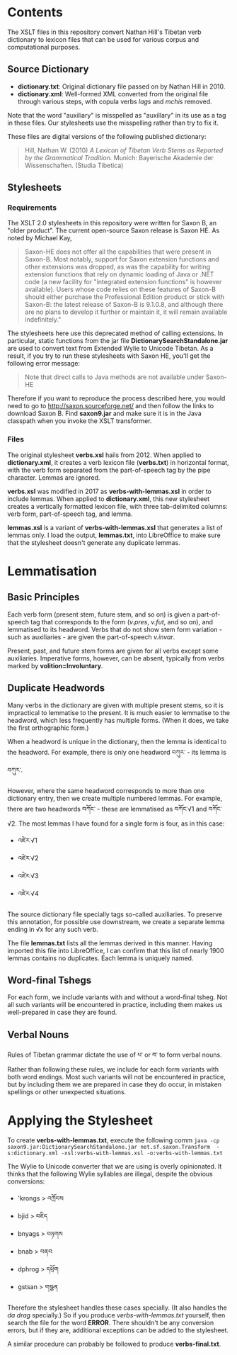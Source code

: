 # Contents

The XSLT files in this repository convert Nathan Hill's Tibetan verb dictionary
to lexicon files that can be used for various corpus and computational purposes.

## Source Dictionary

- **dictionary.txt**: Original dictionary file passed on by Nathan Hill in 2010.
- **dictionary.xml**: Well-formed XML converted from the original file through
various steps, with copula verbs _lags_ and _mchis_ removed.

Note that the word "auxiliary" is misspelled as "auxillary" in its use as a tag
in these files. Our stylesheets use the misspelling rather than try to fix it.

These files are digital versions of the following published dictionary:

> Hill, Nathan W. (2010) _A Lexicon of Tibetan Verb Stems as Reported by the
> Grammatical Tradition._ Munich: Bayerische Akademie der Wissenschaften.
> (Studia Tibetica)

## Stylesheets

### Requirements

The XSLT 2.0 stylesheets in this repository were written for Saxon B, an
"older product". The current open-source Saxon release is Saxon HE. As noted
by Michael Kay,

> Saxon-HE does not offer all the capabilities that were present in Saxon-B.
> Most notably, support for Saxon extension functions and other extensions was dropped,
> as was the capability for writing extension functions that rely on dynamic loading of
> Java or .NET code (a new facility for "integrated extension functions" is however available).
> Users whose code relies on these features of Saxon-B should either purchase the Professional
> Edition product or stick with Saxon-B: the latest release of Saxon-B is 9.1.0.8, and although
> there are no plans to develop it further or maintain it, it will remain available indefinitely."

The stylesheets here use this deprecated method of calling extensions. In particular,
static functions from the jar file **DictionarySearchStandalone.jar** are used to convert text
from Extended Wylie to Unicode Tibetan. As a result, if you try to run these stylesheets
with Saxon HE, you'll get the following error message:

> Note that direct calls to Java methods are not available under Saxon-HE

Therefore if you want to reproduce the process described here, you would need to go to
http://saxon.sourceforge.net/ and then follow the links to download Saxon B. Find **saxon9.jar**
and make sure it is in the Java classpath when you invoke the XSLT transformer.

### Files

The original stylesheet **verbs.xsl** hails from 2012. When applied to **dictionary.xml**,
it creates a verb lexicon file (**verbs.txt**) in horizontal format, with the verb form
separated from the part-of-speech tag by the pipe character. Lemmas are ignored.

**verbs.xsl** was modified in 2017 as **verbs-with-lemmas.xsl** in order to include
lemmas. When applied to **dictionary.xml**, this new stylesheet creates a vertically formatted
lexicon file, with three tab-delimited columns: verb form, part-of-speech tag, and lemma.

**lemmas.xsl** is a variant of **verbs-with-lemmas.xsl** that generates a list of
lemmas only. I load the output, **lemmas.txt**, into LibreOffice to make sure that the
stylesheet doesn't generate any duplicate lemmas.

# Lemmatisation

## Basic Principles

Each verb form (present stem, future stem, and so on) is given a part-of-speech tag
that corresponds to the form (*v.pres*, *v.fut*, and so on), and lemmatised to its
headword. Verbs that do not show stem form variation - such as auxiliaries - are
given the part-of-speech *v.invar*.

Present, past, and future stem forms are given for all verbs except some auxiliaries.
Imperative forms, however, can be absent, typically from verbs marked by **volition=Involuntary**.

## Duplicate Headwords

Many verbs in the dictionary are given with multiple present stems, so it is
impractical to lemmatise to the present. It is much easier to lemmatise to the
headword, which less frequently has multiple forms. (When it does, we take the first
orthographic form.)

When a headword is unique in the dictionary, then the lemma is identical to the headword.
For example, there is only one headword བཀུར་ - its lemma is བཀུར་.

However, where the same headword corresponds to more than one dictionary entry, then we
create multiple numbered lemmas. For example, there are two headwords བཀོང་ - these are
lemmatised as བཀོང་√1 and བཀོང་√2. The most lemmas I have found for a single form is four,
as in this case:

- འཛེར་√1
- འཛེར་√2
- འཛེར་√3
- འཛེར་√4

The source dictionary file specially tags so-called auxiliaries. To preserve this
annotation, for possible use downstream, we create a separate lemma ending in √x for
any such verb.

The file **lemmas.txt** lists all the lemmas derived in this manner. Having imported this
file into LibreOffice, I can confirm that this list of nearly 1900 lemmas contains no
duplicates. Each lemma is uniquely named.

## Word-final Tshegs

For each form, we include variants with and without a word-final tsheg. Not all such
variants will be encountered in practice, including them makes us well-prepared in case
they are found.

## Verbal Nouns

Rules of Tibetan grammar dictate the use of པ་ or བ་ to form verbal nouns. Rather than
following these rules, we include for each form variants with both word endings. Most
such variants will not be encountered in practice, but by including them we are prepared
in case they do occur, in mistaken spellings or other unexpected situations.

# Applying the Stylesheet

To create **verbs-with-lemmas.txt**, execute the following comm
`java -cp saxon9.jar:DictionarySearchStandalone.jar net.sf.saxon.Transform 
-s:dictionary.xml -xsl:verbs-with-lemmas.xsl -o:verbs-with-lemmas.txt`

The Wylie to Unicode converter that we are using is overly opinionated.
It thinks that the following Wylie syllables are illegal, despite the
obvious conversions:

* 'krongs > འཀྲོངས
* bjid > བཇིད
* bnyags > བཉགས
* bnab > བནབ
* dphrog > དཕྲོག
* gstsan > གསྩན

Therefore the stylesheet handles these cases specially. (It also handles
the *da drag* specially.) So if you produce *verbs-with-lemmas.txt* yourself,
then search the file for the word **ERROR**. There shouldn't be any conversion
errors, but if they are, additional exceptions can be added to the stylesheet.

A similar procedure can probably be followed to produce **verbs-final.txt**.